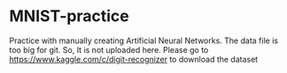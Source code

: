 # MNIST-practice

Practice with manually creating Artificial Neural Networks. The data file is too big for git. So, It is not uploaded here. Please go to https://www.kaggle.com/c/digit-recognizer to download the dataset
